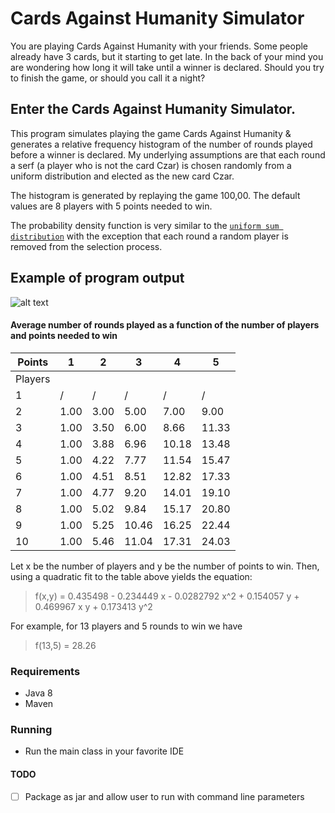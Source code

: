 # Cards Against Humanity Simulator
You are playing Cards Against Humanity with your friends. Some people already have 3 cards, but it starting to get late. In the
back of your mind you are wondering how long it will take until a winner is declared. Should you try to finish the game, or
should you call it a night?

## Enter the Cards Against Humanity Simulator.

This program simulates playing the game Cards Against Humanity & generates a relative frequency histogram of the number of rounds
played before a winner is declared. My underlying assumptions are that each round a serf (a player who is not the card Czar) is
chosen randomly from a uniform distribution and elected as the new card Czar.

The histogram is generated by replaying the game 100,00. The default values are 8 players with 5 points needed to win.

The probability density function is very similar to the [`uniform sum distribution`](https://en.wikipedia.org/wiki/Irwin-Hall_distribution) with the exception that each round a random
player is removed from the selection process.

## Example of program output
![alt text](https://github.com/carlcorder/cards.against.humanity/blob/master/src/img/cards-against-humanity-histogram.png)

#### Average number of rounds played as a function of the number of players and points needed to win

| Points  	| 1    	| 2    	| 3     	| 4     	| 5     	|
|---------	|------	|------	|-------	|-------	|-------	|
| Players 	|      	|      	|       	|       	|       	|
| 1       	| /    	| /    	| /     	| /     	| /     	|
| 2       	| 1.00 	| 3.00 	| 5.00  	| 7.00  	| 9.00  	|
| 3       	| 1.00 	| 3.50 	| 6.00  	| 8.66  	| 11.33 	|
| 4       	| 1.00 	| 3.88 	| 6.96  	| 10.18 	| 13.48 	|
| 5       	| 1.00 	| 4.22 	| 7.77  	| 11.54 	| 15.47 	|
| 6       	| 1.00 	| 4.51 	| 8.51  	| 12.82 	| 17.33 	|
| 7       	| 1.00 	| 4.77 	| 9.20  	| 14.01 	| 19.10 	|
| 8       	| 1.00 	| 5.02 	| 9.84  	| 15.17 	| 20.80 	|
| 9       	| 1.00 	| 5.25 	| 10.46 	| 16.25 	| 22.44 	|
| 10      	| 1.00 	| 5.46 	| 11.04 	| 17.31 	| 24.03 	|

Let x be the number of players and y be the number of points to win. Then, using a quadratic fit to the table above yields the
equation:

> f(x,y) = 0.435498 - 0.234449 x - 0.0282792 x^2 + 0.154057 y + 0.469967 x y + 0.173413 y^2

For example, for 13 players and 5 rounds to win we have

> f(13,5) = 28.26

### Requirements
* Java 8
* Maven

### Running
* Run the main class in your favorite IDE

#### TODO
- [ ] Package as jar and allow user to run with command line parameters
